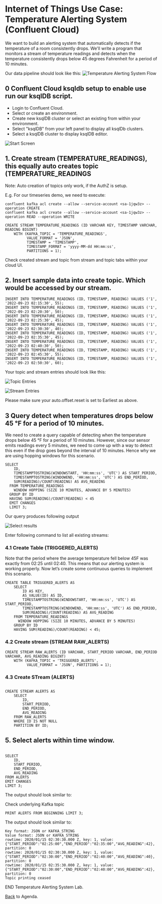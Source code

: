 # Internet of Things Use Case: Temperature Alerting System (Confluent Cloud)

We want to build an alerting system that automatically detects if the temperature of a room consistently drops.
We'll write a program that monitors a stream of temperature readings and detects when the temperature
consistently drops below 45 degrees Fahrenheit for a period of 10 minutes.

Our data pipeline should look like this:
![ Temperature Alerting System Flow](img_temperature_alerting_system/datapipeline.png)

## 0 Confluent Cloud ksqldb setup to enable use run our ksqlDB script.

- Login to Confluent Cloud.
- Select or create an environment.
- Create new ksqlDB cluster or select an existing from within your environment.
- Select "ksqlDB" from your left panel to display all ksqlDb clusters.
- Select a ksqlDB cluster to display ksqlDB editor.

![Start Screen](img_temperature_alerting_system/ksqlDB_Start.png)

## 1. Create stream (TEMPERATURE_READINGS), this equally auto creates topic (TEMPERATURE_READINGS

Note: Auto creation of topics only work, if the AuthZ is setup.

E.g. For our timeseries demo, we need to execute:

```
confluent kafka acl create --allow --service-account <sa-1jqw3z> --operation CREATE
confluent kafka acl create --allow --service-account <sa-1jqw3z> --operation READ --operation WRITE
```

```
CREATE STREAM TEMPERATURE_READINGS (ID VARCHAR KEY, TIMESTAMP VARCHAR, READING BIGINT)
    WITH (KAFKA_TOPIC = 'TEMPERATURE_READINGS',
          VALUE_FORMAT = 'JSON',
          TIMESTAMP = 'TIMESTAMP',
          TIMESTAMP_FORMAT = 'yyyy-MM-dd HH:mm:ss',
          PARTITIONS = 1);
```

Check created stream and topic from stream and topic tabs within your cloud UI.

## 2. Insert sample data into create topic. Which would be accessed by our stream.

```
INSERT INTO TEMPERATURE_READINGS (ID, TIMESTAMP, READING) VALUES ('1', '2022-09-23 02:15:30', 55);
INSERT INTO TEMPERATURE_READINGS (ID, TIMESTAMP, READING) VALUES ('1', '2022-09-23 02:20:30', 50);
INSERT INTO TEMPERATURE_READINGS (ID, TIMESTAMP, READING) VALUES ('1', '2022-09-23 02:25:30', 45);
INSERT INTO TEMPERATURE_READINGS (ID, TIMESTAMP, READING) VALUES ('1', '2022-09-23 02:30:30', 40);
INSERT INTO TEMPERATURE_READINGS (ID, TIMESTAMP, READING) VALUES ('1', '2022-09-23 02:35:30', 45);
INSERT INTO TEMPERATURE_READINGS (ID, TIMESTAMP, READING) VALUES ('1', '2022-09-23 02:40:30', 50);
INSERT INTO TEMPERATURE_READINGS (ID, TIMESTAMP, READING) VALUES ('1', '2022-09-23 02:45:30', 55);
INSERT INTO TEMPERATURE_READINGS (ID, TIMESTAMP, READING) VALUES ('1', '2022-09-23 02:50:30', 60);

```

Your topic and stream entries should look like this:

![Topic Entries](img_temperature_alerting_system/topic_entries.png)

![Stream Entries](img_temperature_alerting_system/stream_entries.png)

Please make sure your auto.offset.reset is set to Earliest as above.

## 3 Query detect when temperatures drops below 45 °F for a period of 10 minutes.

We need to create a query capable of detecting when the temperature drops below 45 °F for a period of 10 minutes.
However, since our sensor emits readings every 5 minutes, we need to come up with a way to detect this even
if the drop goes beyond the interval of 10 minutes. Hence why we are using hopping windows for this scenario.

```
SELECT
    ID,
    TIMESTAMPTOSTRING(WINDOWSTART, 'HH:mm:ss', 'UTC') AS START_PERIOD,
    TIMESTAMPTOSTRING(WINDOWEND, 'HH:mm:ss', 'UTC') AS END_PERIOD,
    SUM(READING)/COUNT(READING) AS AVG_READING
  FROM TEMPERATURE_READINGS
    WINDOW HOPPING (SIZE 10 MINUTES, ADVANCE BY 5 MINUTES)
  GROUP BY ID
  HAVING SUM(READING)/COUNT(READING) < 45
  EMIT CHANGES
  LIMIT 3;

```

Our query produces following output

![Select results](img_temperature_alerting_system/select_results.png)

Enter following command to list all existing streams:

### 4.1 Create Table (TRIGGERED_ALERTS)

Note that the period where the average temperature fell below 45F was exactly from 02:25 until 02:40.
This means that our alerting system is working properly. Now let’s create some continuous queries to implement this scenario.

```
CREATE TABLE TRIGGERED_ALERTS AS
    SELECT
        ID AS KEY,
        AS_VALUE(ID) AS ID,
        TIMESTAMPTOSTRING(WINDOWSTART, 'HH:mm:ss', 'UTC') AS START_PERIOD,
        TIMESTAMPTOSTRING(WINDOWEND, 'HH:mm:ss', 'UTC') AS END_PERIOD,
        SUM(READING)/COUNT(READING) AS AVG_READING
    FROM TEMPERATURE_READINGS
      WINDOW HOPPING (SIZE 10 MINUTES, ADVANCE BY 5 MINUTES)
    GROUP BY ID
    HAVING SUM(READING)/COUNT(READING) < 45;

```

### 4.2 Create stream (STREAM RAW_ALERTS)

```
CREATE STREAM RAW_ALERTS (ID VARCHAR, START_PERIOD VARCHAR, END_PERIOD VARCHAR, AVG_READING BIGINT)
    WITH (KAFKA_TOPIC = 'TRIGGERED_ALERTS',
          VALUE_FORMAT = 'JSON', PARTITIONS = 1);

```

### 4.3 Create STream (ALERTS)

```

CREATE STREAM ALERTS AS
    SELECT
        ID,
        START_PERIOD,
        END_PERIOD,
        AVG_READING
    FROM RAW_ALERTS
    WHERE ID IS NOT NULL
    PARTITION BY ID;

```

## 5. Select alerts within time window.

```

SELECT
    ID,
    START_PERIOD,
    END_PERIOD,
    AVG_READING
FROM ALERTS
EMIT CHANGES
LIMIT 3;

```

The output should look similar to:

Check underlying Kafka topic

```
PRINT ALERTS FROM BEGINNING LIMIT 3;

```

The output should look similar to:

```
Key format: JSON or KAFKA_STRING
Value format: JSON or KAFKA_STRING
rowtime: 2020/01/15 02:30:30.000 Z, key: 1, value: {"START_PERIOD":"02:25:00","END_PERIOD":"02:35:00","AVG_READING":42}, partition: 0
rowtime: 2020/01/15 02:30:30.000 Z, key: 1, value: {"START_PERIOD":"02:30:00","END_PERIOD":"02:40:00","AVG_READING":40}, partition: 0
rowtime: 2020/01/15 02:35:30.000 Z, key: 1, value: {"START_PERIOD":"02:30:00","END_PERIOD":"02:40:00","AVG_READING":42}, partition: 0
Topic printing ceased

```

END Temperature Alerting System Lab.

[Back](../README.md#Agenda) to Agenda.
